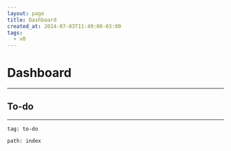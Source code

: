```yaml
---
layout: page
title: Dashboard
created_at: 2024-07-03T11:49:00-03:00
tags:
  - v0
---
```

# Dashboard
----

## To-do
---

```query
tag: to-do
```

```query
path: index
```
